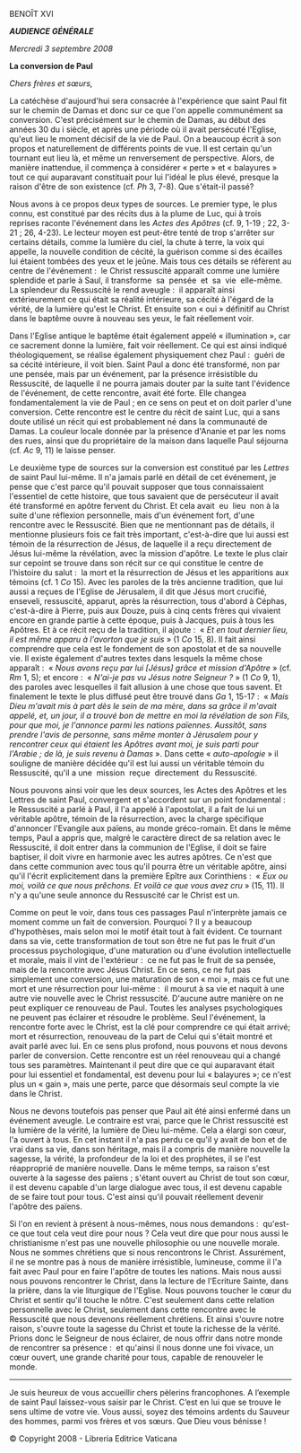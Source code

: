 BENOÎT XVI

***AUDIENCE GÉNÉRALE***

*Mercredi 3 septembre 2008*

**La conversion de Paul**

*Chers frères et sœurs,*

La catéchèse d'aujourd'hui sera consacrée à l'expérience que saint Paul fit sur le chemin de Damas et donc sur ce que l'on appelle communément sa conversion. C'est précisément sur le chemin de Damas, au début des années 30 du i siècle, et après une période où il avait persécuté l'Eglise, qu'eut lieu le moment décisif de la vie de Paul. On a beaucoup écrit à son propos et naturellement de différents points de vue. Il est certain qu'un tournant eut lieu là, et même un renversement de perspective. Alors, de manière inattendue, il commença à considérer « perte » et « balayures » tout ce qui auparavant constituait pour lui l'idéal le plus élevé, presque la raison d'être de son existence (cf. *Ph* 3, 7-8). Que s'était-il passé?

Nous avons à ce propos deux types de sources. Le premier type, le plus connu, est constitué par des récits dus à la plume de Luc, qui à trois reprises raconte l'événement dans les *Actes des Apôtres* (cf. 9, 1-19 ; 22, 3-21 ; 26, 4-23). Le lecteur moyen est peut-être tenté de trop s'arrêter sur certains détails, comme la lumière du ciel, la chute à terre, la voix qui appelle, la nouvelle condition de cécité, la guérison comme si des écailles lui étaient tombées des yeux et le jeûne. Mais tous ces détails se réfèrent au centre de l'événement :  le Christ ressuscité apparaît comme une lumière splendide et parle à Saul, il transforme  sa  pensée  et  sa  vie  elle-même. La splendeur du Ressuscité le rend aveugle :  il apparaît ainsi extérieurement ce qui était sa réalité intérieure, sa cécité à l'égard de la vérité, de la lumière qu'est le Christ. Et ensuite son « oui » définitif au Christ dans le baptême ouvre à nouveau ses yeux, le fait réellement voir.

Dans l'Eglise antique le baptême était également appelé « illumination », car ce sacrement donne la lumière, fait voir réellement. Ce qui est ainsi indiqué théologiquement, se réalise également physiquement chez Paul :  guéri de sa cécité intérieure, il voit bien. Saint Paul a donc été transformé, non par une pensée, mais par un événement, par la présence irrésistible du Ressuscité, de laquelle il ne pourra jamais douter par la suite tant l'évidence de l'événement, de cette rencontre, avait été forte. Elle changea fondamentalement la vie de Paul ; en ce sens on peut et on doit parler d'une conversion. Cette rencontre est le centre du récit de saint Luc, qui a sans doute utilisé un récit qui est probablement né dans la communauté de Damas. La couleur locale donnée par la présence d'Ananie et par les noms des rues, ainsi que du propriétaire de la maison dans laquelle Paul séjourna (cf. *Ac* 9, 11) le laisse penser.

Le deuxième type de sources sur la conversion est constitué par les *Lettres* de saint Paul lui-même. Il n'a jamais parlé en détail de cet événement, je pense que c'est parce qu'il pouvait supposer que tous connaissaient l'essentiel de cette histoire, que tous savaient que de persécuteur il avait été transformé en apôtre fervent du Christ. Et cela avait  eu  lieu  non à la suite d'une réflexion personnelle, mais d'un événement fort, d'une rencontre avec le Ressuscité. Bien que ne mentionnant pas de détails, il mentionne plusieurs fois ce fait très important, c'est-à-dire que lui aussi est témoin de la résurrection de Jésus, de laquelle il a reçu directement de Jésus lui-même la révélation, avec la mission d'apôtre. Le texte le plus clair sur cepoint se trouve dans son récit sur ce qui constitue le centre de l'histoire du salut :  la mort et la résurrection de Jésus et les apparitions aux témoins (cf. 1 *Co* 15). Avec les paroles de la très ancienne tradition, que lui aussi a reçues de l'Eglise de Jérusalem, il dit que Jésus mort crucifié, enseveli, ressuscité, apparut, après la résurrection, tous d'abord à Céphas, c'est-à-dire à Pierre, puis aux Douze, puis à cinq cents frères qui vivaient encore en grande partie à cette époque, puis à Jacques, puis à tous les Apôtres. Et à ce récit reçu de la tradition, il ajoute :  « *Et en tout dernier lieu, il est même apparu à l'avorton que je suis* » (1 *Co* 15, 8). Il fait ainsi comprendre que cela est le fondement de son apostolat et de sa nouvelle vie. Il existe également d'autres textes dans lesquels la même chose apparaît :  « *Nous avons reçu par lui [Jésus] grâce et mission d'Apôtre* » (cf. *Rm* 1, 5); et encore :  « *N'ai-je pas vu Jésus notre Seigneur ?* » (1 *Co* 9, 1), des paroles avec lesquelles il fait allusion à une chose que tous savent. Et finalement le texte le plus diffusé peut être trouvé dans *Ga* 1, 15-17 :  « *Mais Dieu m'avait mis à part dès le sein de ma mère, dans sa grâce il m'avait appelé, et, un jour, il a trouvé bon de mettre en moi la révélation de son Fils, pour que moi, je l'annonce parmi les nations païennes. Aussitôt, sans prendre l'avis de personne, sans même monter à Jérusalem pour y rencontrer ceux qui étaient les Apôtres avant moi, je suis parti pour l'Arabie ; de là, je suis revenu à Damas* ». Dans cette « *auto-apologie* » il souligne de manière décidée qu'il est lui aussi un véritable témoin du Ressuscité, qu'il a une  mission  reçue  directement  du Ressuscité.

Nous pouvons ainsi voir que les deux sources, les Actes des Apôtres et les Lettres de saint Paul, convergent et s'accordent sur un point fondamental :  le Ressuscité a parlé à Paul, il l'a appelé à l'apostolat, il a fait de lui un véritable apôtre, témoin de la résurrection, avec la charge spécifique d'annoncer l'Evangile aux païens, au monde gréco-romain. Et dans le même temps, Paul a appris que, malgré le caractère direct de sa relation avec le Ressuscité, il doit entrer dans la communion de l'Eglise, il doit se faire baptiser, il doit vivre en harmonie avec les autres apôtres. Ce n'est que dans cette communion avec tous qu'il pourra être un véritable apôtre, ainsi qu'il l'écrit explicitement dans la première Epître aux Corinthiens :  « *Eux ou moi, voilà ce que nous prêchons. Et voilà ce que vous avez cru* » (15, 11). Il n'y a qu'une seule annonce du Ressuscité car le Christ est un.

Comme on peut le voir, dans tous ces passages Paul n'interprète jamais ce moment comme un fait de conversion. Pourquoi ? Il y a beaucoup d'hypothèses, mais selon moi le motif était tout à fait évident. Ce tournant dans sa vie, cette transformation de tout son être ne fut pas le fruit d'un processus psychologique, d'une maturation ou d'une évolution intellectuelle et morale, mais il vint de l'extérieur :  ce ne fut pas le fruit de sa pensée, mais de la rencontre avec Jésus Christ. En ce sens, ce ne fut pas simplement une conversion, une maturation de son « moi », mais ce fut une mort et une résurrection pour lui-même :  il mourut à sa vie et naquit à une autre vie nouvelle avec le Christ ressuscité. D'aucune autre manière on ne peut expliquer ce renouveau de Paul. Toutes les analyses psychologiques ne peuvent pas éclairer et résoudre le problème. Seul l'événement, la rencontre forte avec le Christ, est la clé pour comprendre ce qui était arrivé; mort et résurrection, renouveau de la part de Celui qui s'était montré et avait parlé avec lui. En ce sens plus profond, nous pouvons et nous devons parler de conversion. Cette rencontre est un réel renouveau qui a changé tous ses paramètres. Maintenant il peut dire que ce qui auparavant était pour lui essentiel et fondamental, est devenu pour lui « balayures »; ce n'est plus un « gain », mais une perte, parce que désormais seul compte la vie dans le Christ.

Nous ne devons toutefois pas penser que Paul ait été ainsi enfermé dans un événement aveugle. Le contraire est vrai, parce que le Christ ressuscité est la lumière de la vérité, la lumière de Dieu lui-même. Cela a élargi son cœur, l'a ouvert à tous. En cet instant il n'a pas perdu ce qu'il y avait de bon et de vrai dans sa vie, dans son héritage, mais il a compris de manière nouvelle la sagesse, la vérité, la profondeur de la loi et des prophètes, il se l'est réapproprié de manière nouvelle. Dans le même temps, sa raison s'est ouverte à la sagesse des païens ; s'étant ouvert au Christ de tout son cœur, il est devenu capable d'un large dialogue avec tous, il est devenu capable de se faire tout pour tous. C'est ainsi qu'il pouvait réellement devenir l'apôtre des païens.

Si l'on en revient à présent à nous-mêmes, nous nous demandons :  qu'est-ce que tout cela veut dire pour nous ? Cela veut dire que pour nous aussi le christianisme n'est pas une nouvelle philosophie ou une nouvelle morale. Nous ne sommes chrétiens que si nous rencontrons le Christ. Assurément, il ne se montre pas à nous de manière irrésistible, lumineuse, comme il l'a fait avec Paul pour en faire l'apôtre de toutes les nations. Mais nous aussi nous pouvons rencontrer le Christ, dans la lecture de l'Ecriture Sainte, dans la prière, dans la vie liturgique de l'Eglise. Nous pouvons toucher le cœur du Christ et sentir qu'il touche le nôtre. C'est seulement dans cette relation personnelle avec le Christ, seulement dans cette rencontre avec le Ressuscité que nous devenons réellement chrétiens. Et ainsi s'ouvre notre raison, s'ouvre toute la sagesse du Christ et toute la richesse de la vérité. Prions donc le Seigneur de nous éclairer, de nous offrir dans notre monde de rencontrer sa présence :  et qu'ainsi il nous donne une foi vivace, un cœur ouvert, une grande charité pour tous, capable de renouveler le monde.

* * *

Je suis heureux de vous accueillir chers pèlerins francophones. A l’exemple de saint Paul laissez-vous saisir par le Christ. C’est en lui que se trouve le sens ultime de votre vie. Vous aussi, soyez des témoins ardents du Sauveur des hommes, parmi vos frères et vos sœurs. Que Dieu vous bénisse !

© Copyright 2008 - Libreria Editrice Vaticana